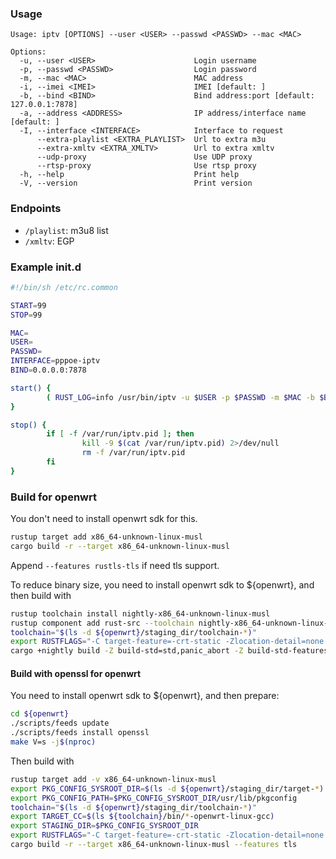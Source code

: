 ### Usage
```
Usage: iptv [OPTIONS] --user <USER> --passwd <PASSWD> --mac <MAC>

Options:
  -u, --user <USER>                      Login username
  -p, --passwd <PASSWD>                  Login password
  -m, --mac <MAC>                        MAC address
  -i, --imei <IMEI>                      IMEI [default: ]
  -b, --bind <BIND>                      Bind address:port [default: 127.0.0.1:7878]
  -a, --address <ADDRESS>                IP address/interface name [default: ]
  -I, --interface <INTERFACE>            Interface to request
      --extra-playlist <EXTRA_PLAYLIST>  Url to extra m3u
      --extra-xmltv <EXTRA_XMLTV>        Url to extra xmltv
      --udp-proxy                        Use UDP proxy
      --rtsp-proxy                       Use rtsp proxy
  -h, --help                             Print help
  -V, --version                          Print version
```

### Endpoints

- `/playlist`: m3u8 list
- `/xmltv`: EGP

### Example init.d

```sh
#!/bin/sh /etc/rc.common

START=99
STOP=99

MAC=
USER=
PASSWD=
INTERFACE=pppoe-iptv
BIND=0.0.0.0:7878

start() {
        ( RUST_LOG=info /usr/bin/iptv -u $USER -p $PASSWD -m $MAC -b $BIND -I $INTERFACE --udp-proxy --rtsp-proxy 2>&1 & echo $! >&3 ) 3>/var/run/iptv.pid | logger -t "iptv-proxy" &
}

stop() {
        if [ -f /var/run/iptv.pid ]; then
                kill -9 $(cat /var/run/iptv.pid) 2>/dev/null
                rm -f /var/run/iptv.pid
        fi
}
```

### Build for openwrt
You don't need to install openwrt sdk for this.
```bash
rustup target add x86_64-unknown-linux-musl
cargo build -r --target x86_64-unknown-linux-musl
```
Append `--features rustls-tls` if need tls support.

To reduce binary size, you need to install openwrt sdk to ${openwrt}, and then build with
```bash
rustup toolchain install nightly-x86_64-unknown-linux-musl
rustup component add rust-src --toolchain nightly-x86_64-unknown-linux-gnu
toolchain="$(ls -d ${openwrt}/staging_dir/toolchain-*)"
export RUSTFLAGS="-C target-feature=-crt-static -Zlocation-detail=none -C linker=$(ls ${toolchain}/bin/*-openwrt-linux-gcc)"
cargo +nightly build -Z build-std=std,panic_abort -Z build-std-features=panic_immediate_abort -r --target x86_64-unknown-linux-musl
```

#### Build with openssl for openwrt
You need to install openwrt sdk to ${openwrt}, and then prepare:
```bash
cd ${openwrt}
./scripts/feeds update
./scripts/feeds install openssl
make V=s -j$(nproc)
```
Then build with
```bash
rustup target add -v x86_64-unknown-linux-musl
export PKG_CONFIG_SYSROOT_DIR=$(ls -d ${openwrt}/staging_dir/target-*)
export PKG_CONFIG_PATH=$PKG_CONFIG_SYSROOT_DIR/usr/lib/pkgconfig
toolchain="$(ls -d ${openwrt}/staging_dir/toolchain-*)"
export TARGET_CC=$(ls ${toolchain}/bin/*-openwrt-linux-gcc)
export STAGING_DIR=$PKG_CONFIG_SYSROOT_DIR
export RUSTFLAGS="-C target-feature=-crt-static -Zlocation-detail=none -C linker=$(ls ${toolchain}/bin/*-openwrt-linux-gcc)"
cargo build -r --target x86_64-unknown-linux-musl --features tls
```
